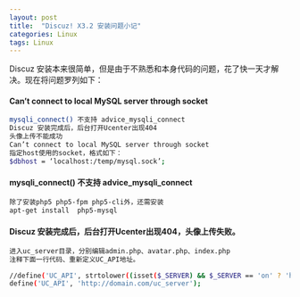 ```yaml
---
layout: post
title:  "Discuz! X3.2 安装问题小记"
categories: Linux
tags: Linux
---
```


Discuz 安装本来很简单，但是由于不熟悉和本身代码的问题，花了快一天才解决。现在将问题罗列如下：

#### Can’t connect to local MySQL server through socket
```bash
mysqli_connect() 不支持 advice_mysqli_connect
Discuz 安装完成后，后台打开Ucenter出现404
头像上传不能成功
Can’t connect to local MySQL server through socket
指定host使用的socket，格式如下：
$dbhost = ‘localhost:/temp/mysql.sock’;
```
<!--more-->
#### mysqli_connect() 不支持 advice_mysqli_connect
```bash
除了安装php5 php5-fpm php5-cli外，还需安装
apt-get install  php5-mysql
```

#### Discuz 安装完成后，后台打开Ucenter出现404，头像上传失败。
```bash
进入uc_server目录，分别编辑admin.php、avatar.php、index.php
注释下面一行代码、重新定义UC_API地址。

//define('UC_API', strtolower((isset($_SERVER) && $_SERVER == 'on' ? 'https' : 'http').'://'.$_SERVER.substr($_SERVER, 0, strrpos($_SERVER, '/'))));
define('UC_API', 'http://domain.com/uc_server');
```